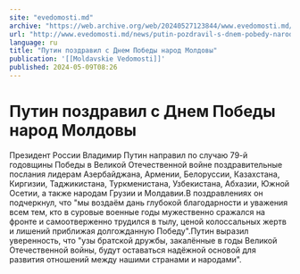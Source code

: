 ```yaml
---
site: "evedomosti.md"
archive: "https://web.archive.org/web/20240527123844/www.evedomosti.md/news/putin-pozdravil-s-dnem-pobedy-narod-moldovy"
url: "http://www.evedomosti.md/news/putin-pozdravil-s-dnem-pobedy-narod-moldovy"
language: ru
title: "Путин поздравил с Днем Победы народ Молдовы"
publication: '[[Moldavskie Vedomosti]]'
published: 2024-05-09T08:26
---
```


# Путин поздравил с Днем Победы народ Молдовы

Президент России Владимир Путин направил по случаю 79-й годовщины Победы в Великой Отечественной войне поздравительные послания лидерам Азербайджана, Армении, Белоруссии, Казахстана, Киргизии, Таджикистана, Туркменистана, Узбекистана, Абхазии, Южной Осетии, а также народам Грузии и Молдавии.В поздравлениях он подчеркнул, что "мы воздаём дань глубокой благодарности и уважения всем тем, кто в суровые военные годы мужественно сражался на фронте и самоотверженно трудился в тылу, ценой колоссальных жертв и лишений приближая долгожданную Победу".Путин выразил уверенность, что "узы братской дружбы, закалённые в годы Великой Отечественной войны, будут оставаться надёжной основой для развития отношений между нашими странами и народами".